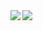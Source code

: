 <a href="https://github.com/anuraghazra/github-readme-stats">
  <img align="left" src="https://github-readme-stats.vercel.app/api?username=shou-watanabe&count_private=true&show_icons=true&theme = synthwave）
" />
</a>
<a href="https://github.com/anuraghazra/github-readme-stats">
  <img align="left" src="https://github-readme-stats.vercel.app/api/top-langs/?username=shou-watanabe&count_private=true&theme = synthwave）
" />
</a>

